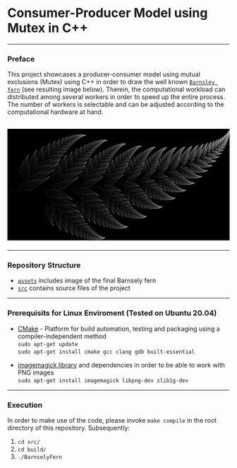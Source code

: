 # Consumer-Producer Model using Mutex in C++
---
### Preface

This project showcases a producer-consumer model using mutual exclusions (Mutex) using C++ in order to draw the well known [`Barnsley fern`](<https://en.wikipedia.org/wiki/Barnsley_fern>) (see resulting image below). Therein, the computational workload can distributed among several workers in order to speed up the entire process. The number of workers is selectable and can be adjusted according to the computational hardware at hand. 

<h2 align="center">
  <img src="assets/fern_image.png" alt="resulting barnsley fern" width="1000px" />
</h2>

---

### Repository Structure
- [`assets`](/assets) includes image of the final Barnsely fern
- [`src`](/src) contains source files of the project

---

### Prerequisits for Linux Enviroment (Tested on Ubuntu 20.04)

- [CMake](https://cmake.org/) - Platform for build automation, testing and packaging using a compiler-independent method
<br/> `sudo apt-get update`
<br/> `sudo apt-get install cmake gcc clang gdb built-essential`


- [imagemagick library](https://imagemagick.org/index.php) and dependencies in order to be able to work with PNG images
<br/> `sudo apt-get install imagemagick libpng-dev zlib1g-dev`

---

### Execution

In order to make use of the code, please invoke `make compile` in the root directory of this repository. Subsequently:
1. `cd src/`
2. `cd build/`
3. `./BarnselyFern`

